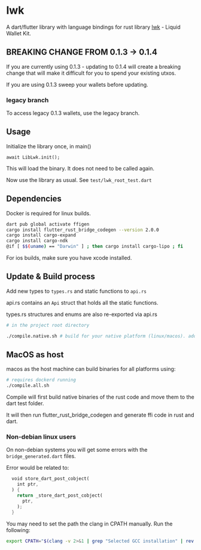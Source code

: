 # lwk

A dart/flutter library with language bindings for rust library [lwk](https://github.com/Blockstream/lwk) - Liquid Wallet Kit.

## BREAKING CHANGE FROM 0.1.3 -> 0.1.4

If you are currently using 0.1.3 - updating to 0.1.4 will create a breaking change that will make it difficult for you to spend your existing utxos.

If you are using 0.1.3 sweep your wallets before updating.

### legacy branch

To access legacy 0.1.3 wallets, use the legacy branch.

## Usage

Initialize the library once, in main()

```
await LibLwk.init();
```

This will load the binary. It does not need to be called again.

Now use the library as usual. See `test/lwk_root_test.dart`

## Dependencies

Docker is required for linux builds.

```bash
dart pub global activate ffigen
cargo install flutter_rust_bridge_codegen --version 2.0.0
cargo install cargo-expand
cargo install cargo-ndk
@if [ $$(uname) == "Darwin" ] ; then cargo install cargo-lipo ; fi
```

For ios builds, make sure you have xcode installed.

## Update & Build process

Add new types to `types.rs` and static functions to `api.rs`

api.rs contains an `Api` struct that holds all the static functions.

types.rs structures and enums are also re-exported via api.rs

```bash
# in the project root directory

./compile.native.sh # build for your native platform (linux/macos). adds binary to dart test folder.

```

## MacOS as host

macos as the host machine can build binaries for all platforms using:

```bash
# requires dockerd running
./compile.all.sh
```

Compile will first build native binaries of the rust code and move them to the dart test folder.

It will then run flutter_rust_bridge_codegen and generate ffi code in rust and dart.

### Non-debian linux users

On non-debian systems you will get some errors with the `bridge_generated.dart` files.

Error would be related to:

```rust
  void store_dart_post_cobject(
    int ptr,
  ) {
    return _store_dart_post_cobject(
      ptr,
    );
  }
```

You may need to set the path the clang in CPATH manually.
Run the following:

```bash
export CPATH="$(clang -v 2>&1 | grep "Selected GCC installation" | rev | cut -d' ' -f1 | rev)/include"
```
